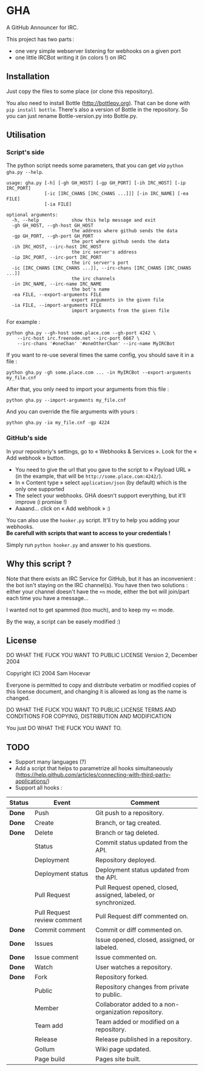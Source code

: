 GHA
===

A GitHub Announcer for IRC.

This project has two parts :

* one very simple webserver listening for webhooks on a given port
* one little IRCBot writing it (in colors !) on IRC


Installation
------------

Just copy the files to some place (or clone this repository).

You also need to install Bottle (http://bottlepy.org).
That can be done with `pip install bottle`.
There's also a version of Bottle in the repository.
So you can just rename Bottle-version.py into Bottle.py.


Utilisation
-----------

### Script's side

The python script needs some parameters, that you can get *via* `python gha.py --help`.

    usage: gha.py [-h] [-gh GH_HOST] [-gp GH_PORT] [-ih IRC_HOST] [-ip IRC_PORT]
                  [-ic [IRC_CHANS [IRC_CHANS ...]]] [-in IRC_NAME] [-ea FILE]
                  [-ia FILE]

    optional arguments:
      -h, --help            show this help message and exit
      -gh GH_HOST, --gh-host GH_HOST
                            the address where github sends the data
      -gp GH_PORT, --gh-port GH_PORT
                            the port where github sends the data
      -ih IRC_HOST, --irc-host IRC_HOST
                            the irc server's address
      -ip IRC_PORT, --irc-port IRC_PORT
                            the irc server's port
      -ic [IRC_CHANS [IRC_CHANS ...]], --irc-chans [IRC_CHANS [IRC_CHANS ...]]
                            the irc channels
      -in IRC_NAME, --irc-name IRC_NAME
                            the bot's name
      -ea FILE, --export-arguments FILE
                            export arguments in the given file
      -ia FILE, --import-arguments FILE
                            import arguments from the given file

For example :

    python gha.py --gh-host some.place.com --gh-port 4242 \
        --irc-host irc.freenode.net --irc-port 6667 \
        --irc-chans '#oneChan' '#oneOtherChan' --irc-name MyIRCBot

If you want to re-use several times the same config, you should save it in a file :

    python gha.py -gh some.place.com ... -in MyIRCBot --export-arguments my_file.cnf

After that, you only need to import your arguments from this file :

    python gha.py --import-arguments my_file.cnf

And you can override the file arguments with yours :

    python gha.py -ia my_file.cnf -gp 4224


### GitHub's side

In your repositoriy's settings, go to « Webhooks & Services ».
Look for the « Add webhook » button.

* You need to give the url that you gave to the script to « Payload URL » (in the example, that will be `http://some.place.com:4242/`).
* In « Content type » select `application/json` (by default) which is the only one supported
* The select your webhooks. GHA doesn't support everything, but it'll improve (i promise !)
* Aaaand… click on « Add webhook » :)

You can also use the `hooker.py` script. It'll try to help you adding your webhooks.  
**Be carefull with scripts that want to access to your credentials !**

Simply run `python hooker.py` and answer to his questions.


Why this script ?
-----------------

Note that there exists an IRC Service for GitHub, but it has an inconvenient : the bot isn't staying on the IRC channel(s). You have then two solutions : either your channel doesn't have the `+n` mode, either the bot will join/part each time you have a message…

I wanted not to get spammed (too much), and to keep my `+n` mode.

By the way, a script can be easely modified :)


License
-------

DO WHAT THE FUCK YOU WANT TO PUBLIC LICENSE Version 2, December 2004

Copyright (C) 2004 Sam Hocevar

Everyone is permitted to copy and distribute verbatim or modified copies of this license document, and changing it is allowed as long as the name is changed.

DO WHAT THE FUCK YOU WANT TO PUBLIC LICENSE TERMS AND CONDITIONS FOR COPYING, DISTRIBUTION AND MODIFICATION

You just DO WHAT THE FUCK YOU WANT TO.


TODO
----

* Support many languages (?)
* Add a script that helps to parametrize all hooks simultaneously (https://help.github.com/articles/connecting-with-third-party-applications/)
* Support all hooks :

| Status   | Event                       | Comment                                                          |
|----------|-----------------------------|------------------------------------------------------------------|
| **Done** | Push                        | Git push to a repository.                                        |
| **Done** | Create                      | Branch, or tag created.                                          |
| **Done** | Delete                      | Branch or tag deleted.                                           |
|          | Status                      | Commit status updated from the API.                              |
|          | Deployment                  | Repository deployed.                                             |
|          | Deployment status           | Deployment status updated from the API.                          |
|          | Pull Request                | Pull Request opened, closed, assigned, labeled, or synchronized. |
|          | Pull Request review comment | Pull Request diff commented on.                                  |
| **Done** | Commit comment              | Commit or diff commented on.                                     |
| **Done** | Issues                      | Issue opened, closed, assigned, or labeled.                      |
| **Done** | Issue comment               | Issue commented on.                                              |
| **Done** | Watch                       | User watches a repository.                                       |
| **Done** | Fork                        | Repository forked.                                               |
|          | Public                      | Repository changes from private to public.                       |
|          | Member                      | Collaborator added to a non-organization repository.             |
|          | Team add                    | Team added or modified on a repository.                          |
|          | Release                     | Release published in a repository.                               |
|          | Gollum                      | Wiki page updated.                                               |
|          | Page build                  | Pages site built.                                                |
